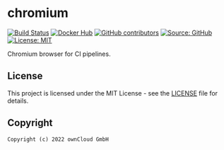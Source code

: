 # chromium

[![Build Status](https://img.shields.io/drone/build/owncloud-ci/chromium?logo=drone&server=https%3A%2F%2Fdrone.owncloud.com)](https://drone.owncloud.com/owncloud-ci/chromium)
[![Docker Hub](https://img.shields.io/docker/v/owncloudci/chromium?logo=docker&label=dockerhub&sort=semver&logoColor=white)](https://hub.docker.com/r/owncloudci/chromium)
[![GitHub contributors](https://img.shields.io/github/contributors/owncloud-ci/chromium)](https://github.com/owncloud-ci/chromium/graphs/contributors)
[![Source: GitHub](https://img.shields.io/badge/source-github-blue.svg?logo=github&logoColor=white)](https://github.com/owncloud-ci/chromium)
[![License: MIT](https://img.shields.io/github/license/owncloud-ci/chromium)](https://github.com/owncloud-ci/chromium/blob/master/LICENSE)

Chromium browser for CI pipelines.

## License

This project is licensed under the MIT License - see the [LICENSE](https://github.com/owncloud-ci/chromium/blob/master/LICENSE) file for details.

## Copyright

```Text
Copyright (c) 2022 ownCloud GmbH
```
